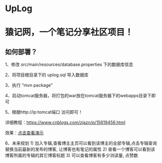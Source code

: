 # UpLog
# 猿记网，一个笔记分享社区项目！

## 如何部署？

1、修改 src/main/resources/database.properties 下的数据库信息

2、将项目根目录下的 uplog.sql 导入数据库 

3、执行 “mvn package” 

4、启动tomcat服务器，将打包的war放在tomcat服务器下的webapps目录下即可 

5、根据http://ip:tomcat端口 访问即可！

详细教程：https://www.cnblogs.com/zjazn/p/15619456.html

效果：<a href="http://124.222.229.234/">点击查看演示</a>

6、未来规划
    1) 加入专辑,查看博主主页可以看到该博主的全部专辑,点击专辑查询替换当前最新的发布的博客, 让博客也有笔记的属性
    2) 查看一个博客可以看到该博客所属的专辑的其它博客标题
    3) 可以查看博客有多少浏读量, 点赞数


